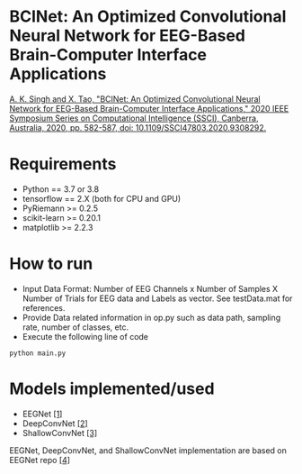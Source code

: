 # BCINet: An Optimized Convolutional Neural Network for EEG-Based Brain-Computer Interface Applications

[A. K. Singh and X. Tao, "BCINet: An Optimized Convolutional Neural Network for EEG-Based Brain-Computer Interface Applications," 2020 IEEE Symposium Series on Computational Intelligence (SSCI), Canberra, Australia, 2020, pp. 582-587, doi: 10.1109/SSCI47803.2020.9308292.](https://ieeexplore.ieee.org/abstract/document/9308292)


# Requirements

- Python == 3.7 or 3.8
- tensorflow == 2.X (both for CPU and GPU)
- PyRiemann >= 0.2.5
- scikit-learn >= 0.20.1
- matplotlib >= 2.2.3

# How to run

- Input Data Format: Number of EEG Channels x Number of Samples X Number of Trials for EEG data and Labels as vector. See testData.mat for references.
- Provide Data related information in op.py such as data path, sampling rate, number of classes, etc.
- Execute the following line of code

```
python main.py
```

# Models implemented/used
- EEGNet [[1]](http://stacks.iop.org/1741-2552/15/i=5/a=056013) 
- DeepConvNet [[2]](https://onlinelibrary.wiley.com/doi/full/10.1002/hbm.23730)
- ShallowConvNet [[3]](https://onlinelibrary.wiley.com/doi/full/10.1002/hbm.23730)

EEGNet, DeepConvNet, and ShallowConvNet implementation are based on EEGNet repo [[4]](https://github.com/vlawhern/arl-eegmodels)

